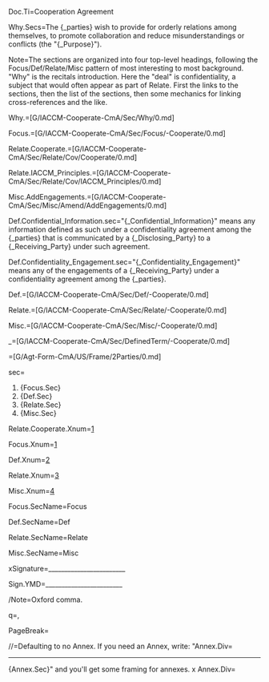 Doc.Ti=Cooperation Agreement

Why.Secs=The {_parties} wish to provide for orderly relations among themselves, to promote collaboration and reduce misunderstandings or conflicts (the "{_Purpose}").

Note=The sections are organized into four top-level headings, following the Focus/Def/Relate/Misc pattern of most interesting to most background.  "Why" is the recitals introduction.  Here the "deal" is confidentiality, a subject that would often appear as part of Relate.  First the links to the sections, then the list of the sections, then some mechanics for linking cross-references and the like.

Why.=[G/IACCM-Cooperate-CmA/Sec/Why/0.md]

Focus.=[G/IACCM-Cooperate-CmA/Sec/Focus/-Cooperate/0.md]

Relate.Cooperate.=[G/IACCM-Cooperate-CmA/Sec/Relate/Cov/Cooperate/0.md]

Relate.IACCM_Principles.=[G/IACCM-Cooperate-CmA/Sec/Relate/Cov/IACCM_Principles/0.md]

Misc.AddEngagements.=[G/IACCM-Cooperate-CmA/Sec/Misc/Amend/AddEngagements/0.md]

Def.Confidential_Information.sec="{_Confidential_Information}" means any information defined as such under a confidentiality agreement among the {_parties} that is communicated by a {_Disclosing_Party} to a {_Receiving_Party} under such agreement.

Def.Confidentiality_Engagement.sec="{_Confidentiality_Engagement}" means any of the engagements of a {_Receiving_Party} under a confidentiality agreement among the {_parties}.

Def.=[G/IACCM-Cooperate-CmA/Sec/Def/-Cooperate/0.md]

Relate.=[G/IACCM-Cooperate-CmA/Sec/Relate/-Cooperate/0.md]

Misc.=[G/IACCM-Cooperate-CmA/Sec/Misc/-Cooperate/0.md]

_=[G/IACCM-Cooperate-CmA/Sec/DefinedTerm/-Cooperate/0.md]

=[G/Agt-Form-CmA/US/Frame/2Parties/0.md]  

sec=<ol><li>{Focus.Sec}<li>{Def.Sec}<li>{Relate.Sec}<li>{Misc.Sec}</ol>

Relate.Cooperate.Xnum=<a href="#Relate.Cooperate.Sec" class="xref">1</a>

Focus.Xnum=<a href="#Focus.Sec" class="xref">1</a>

Def.Xnum=<a href="#Def.Sec" class="xref">2</a>

Relate.Xnum=<a href="#Relate.Sec" class="xref">3</a>

Misc.Xnum=<a href="#Misc.Sec" class="xref">4</a>

Focus.SecName=Focus

Def.SecName=Def

Relate.SecName=Relate

Misc.SecName=Misc

xSignature=________________________

Sign.YMD=________________________

/Note=Oxford comma.

q=,

PageBreak=</i>

//=Defaulting to no Annex.  If you need an Annex, write: "Annex.Div=<hr>{Annex.Sec}" and you'll get some framing for annexes.
x
Annex.Div=</i>
